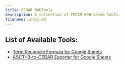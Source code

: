 ```yaml
---
title: CEDAR WebTools
description: A collection of CEDAR Web-based tools.
filename: index.md
--- 
```


## List of Available Tools:

- [Term Reconcile Formula for Google Sheets](term-reconcile)
- [ASCT+B-to-CEDAR Exporter for Google Sheets](asctb-exporter)